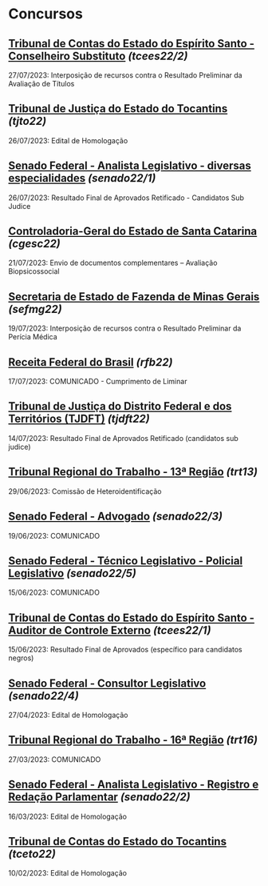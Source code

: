 # Concursos

## [Tribunal de Contas do Estado do Espírito Santo - Conselheiro Substituto](./tcees22-2/) *(tcees22/2)*
27/07/2023: Interposição de recursos contra o Resultado Preliminar da Avaliação de Títulos

## [Tribunal de Justiça do Estado do Tocantins](./tjto22/) *(tjto22)*
26/07/2023: Edital de Homologação

## [Senado Federal - Analista Legislativo - diversas especialidades](./senado22-1/) *(senado22/1)*
26/07/2023: Resultado Final de Aprovados Retificado - Candidatos Sub Judice

## [Controladoria-Geral do Estado de Santa Catarina](./cgesc22/) *(cgesc22)*
21/07/2023: Envio de documentos complementares – Avaliação Biopsicossocial

## [Secretaria de Estado de Fazenda de Minas Gerais](./sefmg22/) *(sefmg22)*
19/07/2023: Interposição de recursos contra o Resultado Preliminar da Perícia Médica

## [Receita Federal do Brasil](./rfb22/) *(rfb22)*
17/07/2023: COMUNICADO - Cumprimento de Liminar

## [Tribunal de Justiça do Distrito Federal e dos Territórios (TJDFT)](./tjdft22/) *(tjdft22)*
14/07/2023: Resultado Final de Aprovados Retificado (candidatos sub judice)

## [Tribunal Regional do Trabalho - 13ª Região](./trt13/) *(trt13)*
29/06/2023: Comissão de Heteroidentificação

## [Senado Federal - Advogado](./senado22-3/) *(senado22/3)*
19/06/2023: COMUNICADO

## [Senado Federal - Técnico Legislativo - Policial Legislativo](./senado22-5/) *(senado22/5)*
15/06/2023: COMUNICADO

## [Tribunal de Contas do Estado do Espírito Santo - Auditor de Controle Externo](./tcees22-1/) *(tcees22/1)*
15/06/2023: Resultado Final de Aprovados (específico para candidatos negros)

## [Senado Federal - Consultor Legislativo](./senado22-4/) *(senado22/4)*
27/04/2023: Edital de Homologação

## [Tribunal Regional do Trabalho - 16ª Região](./trt16/) *(trt16)*
27/03/2023: COMUNICADO

## [Senado Federal - Analista Legislativo - Registro e Redação Parlamentar](./senado22-2/) *(senado22/2)*
16/03/2023: Edital de Homologação

## [Tribunal de Contas do Estado do Tocantins](./tceto22/) *(tceto22)*
10/02/2023: Edital de Homologação
